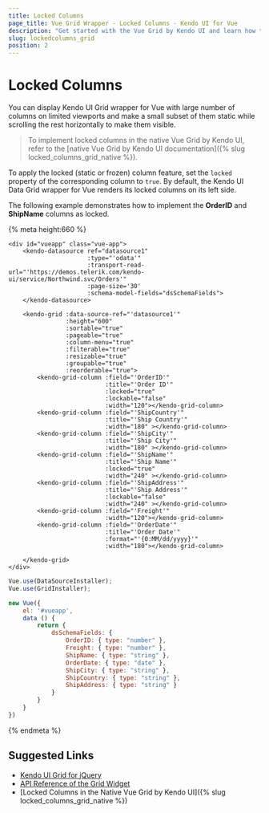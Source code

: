 ```yaml
---
title: Locked Columns
page_title: Vue Grid Wrapper - Locked Columns - Kendo UI for Vue
description: "Get started with the Vue Grid by Kendo UI and learn how to configure locked column feature."
slug: lockedcolumns_grid
position: 2
---
```


# Locked Columns

You can display Kendo UI Grid wrapper for Vue with large number of columns on limited viewports and make a small subset of them static while scrolling the rest horizontally to make them visible.

> To implement locked columns in the native Vue Grid by Kendo UI, refer to the [native Vue Grid by Kendo UI documentation]({% slug locked_columns_grid_native %}).

To apply the locked (static or frozen) column feature, set the `locked` property of the corresponding column to `true`. By default, the Kendo UI Data Grid wrapper for Vue renders its locked columns on its left side.

The following example demonstrates how to implement the **OrderID** and **ShipName** columns as locked.

{% meta height:660 %}
```html-preview
<div id="vueapp" class="vue-app">
    <kendo-datasource ref="datasource1"
                      :type="'odata'"
                      :transport-read-url="'https://demos.telerik.com/kendo-ui/service/Northwind.svc/Orders'"
                      :page-size='30'
                      :schema-model-fields="dsSchemaFields">
    </kendo-datasource>

    <kendo-grid :data-source-ref="'datasource1'"
                :height="600"
                :sortable="true"
                :pageable="true"
                :column-menu="true"
                :filterable="true"
                :resizable="true"
                :groupable="true"
                :reorderable="true">
        <kendo-grid-column :field="'OrderID'"
                           :title="'Order ID'"
                           :locked="true"
                           :lockable="false"
                           :width="120"></kendo-grid-column>
        <kendo-grid-column :field="'ShipCountry'"
                           :title="'Ship Country'"
                           :width="180" ></kendo-grid-column>
        <kendo-grid-column :field="'ShipCity'"
                           :title="'Ship City'"
                           :width="180" ></kendo-grid-column>
        <kendo-grid-column :field="'ShipName'"
                           :title="'Ship Name'"
                           :locked="true"
                           :width="240" ></kendo-grid-column>
        <kendo-grid-column :field="'ShipAddress'"
                           :title="'Ship Address'"
                           :lockable="false"
                           :width="240" ></kendo-grid-column>
        <kendo-grid-column :field="'Freight'"
                           :width="120"></kendo-grid-column>
        <kendo-grid-column :field="'OrderDate'"
                           :title="'Order Date'"
                           :format="'{0:MM/dd/yyyy}'"
                           :width="180"></kendo-grid-column>

    </kendo-grid>
</div>
```
```js
Vue.use(DataSourceInstaller);
Vue.use(GridInstaller);

new Vue({
    el: '#vueapp',
    data () {
        return {
            dsSchemaFields: {
                OrderID: { type: "number" },
                Freight: { type: "number" },
                ShipName: { type: "string" },
                OrderDate: { type: "date" },
                ShipCity: { type: "string" },
                ShipCountry: { type: "string" },
                ShipAddress: { type: "string" }
            }
        }
    }
})
```
{% endmeta %}

## Suggested Links

* [Kendo UI Grid for jQuery](https://docs.telerik.com/kendo-ui/controls/data-management/grid/overview)
* [API Reference of the Grid Widget](https://docs.telerik.com/kendo-ui/api/javascript/ui/grid)
* [Locked Columns in the Native Vue Grid by Kendo UI]({% slug locked_columns_grid_native %})
